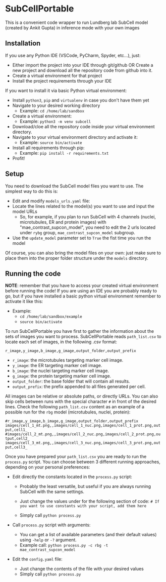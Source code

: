 SubCellPortable
===============
This is a convenient code wrapper to run Lundberg lab SubCell model (created by Ankit Gupta) in inference mode with your own images


Installation
------------

If you use any Python IDE (VSCode, PyCharm, Spyder, etc...), just:
- Either import the project into your IDE through git/github OR Create a new project and download all the repository code from github into it.
- Create a virtual environment for that project
- Install the project requirements through your IDE

If you want to install it via basic Python virtual environment:
- Install `python3`, `pip` and `virtualenv` in case you don't have them yet
- Navigate to your desired working directory
  - Example: `cd /home/lab/sandbox`
- Create a virtual environment:
  - Example: `python3 -m venv subcell`
- Download/cloe all the repository code inside your virtual environment directory.
- Navigate to your virtual environment directory and activate it:
  - Example: `source bin/activate`
- Install all requirements through pip:
  - Example: `pip install -r requirements.txt`
- Profit!


Setup
-----

You need to download the SubCell model files you want to use. The simplest way to do this is:

- Edit and modify `models_urls.yaml` file:
- Locate the lines related to the model(s) you want to use and input the model URLs
  - So, for example, if you plan to run SubCell with 4 channels (nuclei, microtubules, ER and protein images) with "mae_contrast_supcon_model", you need to edit the 2 urls located under `rybg` group, `mae_contrast_supcon_model` subgroup.
- Use the `update_model` parameter set to `True` the fist time you run the model

Of course, you can also bring the model files on your own: just make sure to place them into the proper folder structure under the `models` directory.


Running the code
---------------- 

**NOTE**: remember that you have to access your created virtual environment before running the code! If you are using an IDE you are probably ready to go, but if you have installed a basic python virtual environment remember to activate it like this: 
- Example:
   - `cd /home/lab/sandbox/example`
   - `source bin/activate`

To run SubCellPortable you have first to gather the information about the sets of images you want to process. SubCellPortable reads `path_list.csv` to locate each set of images, in the following .csv format: 

`r_image,y_image,b_image,g_image,output_folder,output_prefix`

- `r_image`: the microtubules targeting marker cell image. 
- `y_image`: the ER targeting marker cell image.
- `b_image`: the nuclei targeting marker cell image.
- `g_image`: the protein targeting marker cell image.
- `output_folder`: the base folder that will contain all results.
- `output_prefix`: the prefix appended to all files generated per cell.

All images can be relative or absolute paths, or directly URLs. You can also skip cells between runs with the special character `#` in front of the desired lines. 
Check the following `path_list.csv` content as an example of a possible run for the `rbg` model (microtubules, nuclei, protein):

`#r_image,y_image,b_image,g_image,output_folder,output_prefix
images/cell_1_mt.png,,images/cell_1_nuc.png,images/cell_1_prot.png,output,cell1_
#images/cell_2_mt.png,,images/cell_2_nuc.png,images/cell_2_prot.png,output,cell2_
images/cell_3_mt.png,,images/cell_3_nuc.png,images/cell_3_prot.png,output,cell3_`

Once you have prepared your `path_list.csv` you are ready to run the `process.py` script. You can choose between 3 different running approaches, depending on your personal preferences:

- Edit directly the constants located in the `process.py` script:
  - Probably the least versatile, but useful if you are always running SubCell with the same settings.
  - Just change the values under for the following section of code: `# If you want to use constants with your script, add them here` 

  - Simply call `python process.py`

- Call `process.py` script with arguments:
  - You can get a list of available parameters (and their default values) using `-help` or `-?` argument.
  - Example call: `python process.py -c rbg -t mae_contrast_supcon_model`

- Edit the `config.yaml` file:
  - Just change the contents of the file with your desired values
  - Simply call `python process.py`